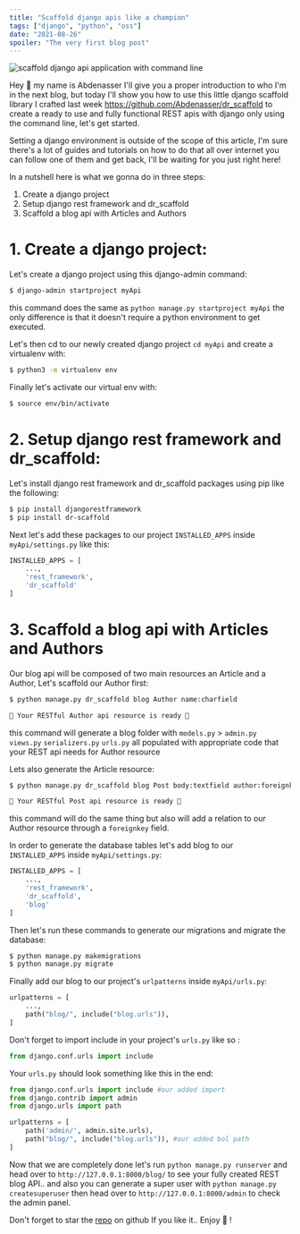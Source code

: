 ```yaml
---
title: "Scaffold django apis like a champion"
tags: ["django", "python", "oss"]
date: "2021-08-26"
spoiler: "The very first blog post"
---
```


![scaffold django api application with command line](https://dev-to-uploads.s3.amazonaws.com/uploads/articles/68vl7f0fy7bbhtym2akf.png)

Hey 👋 my name is Abdenasser I'll give you a proper introduction to who I'm in the next blog, but today I'll show you how to use this little django scaffold library I crafted last week https://github.com/Abdenasser/dr_scaffold to create a ready to use and fully functional REST apis with django only using the command line, let's get started.

Setting a django environment is outside of the scope of this article, I'm sure there's a lot of guides and tutorials on how to do that all over internet you can follow one of them and get back, I'll be waiting for you just right here!

In a nutshell here is what we gonna do in three steps:

1. Create a django project
2. Setup django rest framework and dr_scaffold
3. Scaffold a blog api with Articles and Authors

# 1. Create a django project:

Let's create a django project using this django-admin command:

```bash
$ django-admin startproject myApi
```

this command does the same as `python manage.py startproject myApi` the only difference is that it doesn't require a python environment to get executed.

Let's then cd to our newly created django project `cd myApi` and create a virtualenv with:

```bash
$ python3 -m virtualenv env
```

Finally let's activate our virtual env with:

```bash
$ source env/bin/activate
```

# 2. Setup django rest framework and dr_scaffold:

Let's install django rest framework and dr_scaffold packages using pip like the following:

```bash
$ pip install djangorestframework
$ pip install dr-scaffold
```

Next let's add these packages to our project `INSTALLED_APPS` inside `myApi/settings.py` like this:

```python
INSTALLED_APPS = [
    ...,
    'rest_framework',
    'dr_scaffold'
]
```

# 3. Scaffold a blog api with Articles and Authors

Our blog api will be composed of two main resources an Article and a Author, Let's scaffold our Author first:

```bash
$ python manage.py dr_scaffold blog Author name:charfield

🎉 Your RESTful Author api resource is ready 🎉
```

this command will generate a blog folder with `models.py` > `admin.py` `views.py` `serializers.py` `urls.py` all populated with appropriate code that your REST api needs for Author resource

Lets also generate the Article resource:

```bash
$ python manage.py dr_scaffold blog Post body:textfield author:foreignkey:Author

🎉 Your RESTful Post api resource is ready 🎉
```

this command will do the same thing but also will add a relation to our Author resource through a `foreignkey` field.

In order to generate the database tables let's add blog to our `INSTALLED_APPS` inside `myApi/settings.py`:

```python
INSTALLED_APPS = [
    ...,
    'rest_framework',
    'dr_scaffold',
    'blog'
]
```

Then let's run these commands to generate our migrations and migrate the database:

```bash
$ python manage.py makemigrations
$ python manage.py migrate
```

Finally add our blog to our project's `urlpatterns` inside `myApi/urls.py`:

```python
urlpatterns = [
    ...,
    path("blog/", include("blog.urls")),
]
```

Don't forget to import include in your project's `urls.py` like so :

```python
from django.conf.urls import include
```

Your `urls.py` should look something like this in the end:

```python
from django.conf.urls import include #our added import
from django.contrib import admin
from django.urls import path

urlpatterns = [
    path('admin/', admin.site.urls),
    path("blog/", include("blog.urls")), #our added bol path
]
```

Now that we are completely done let's run `python manage.py runserver` and head over to `http://127.0.0.1:8000/blog/` to see your fully created REST blog API.. and also you can generate a super user with `python manage.py createsuperuser` then head over to `http://127.0.0.1:8000/admin` to check the admin panel.

Don't forget to star the [repo](https://github.com/Abdenasser/dr_scaffold) on github If you like it.. Enjoy 🎉 !
